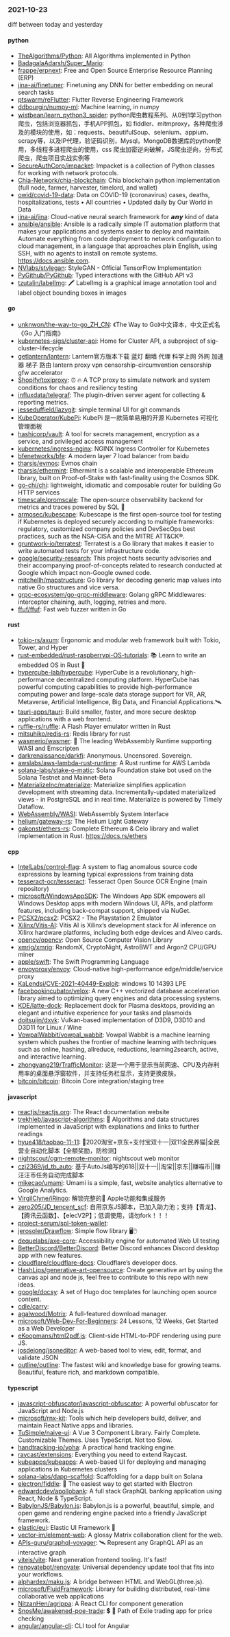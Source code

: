 ### 2021-10-23
diff between today and yesterday

#### python
* [TheAlgorithms/Python](https://github.com/TheAlgorithms/Python): All Algorithms implemented in Python
* [BadagalaAdarsh/Super_Mario](https://github.com/BadagalaAdarsh/Super_Mario): 
* [frappe/erpnext](https://github.com/frappe/erpnext): Free and Open Source Enterprise Resource Planning (ERP)
* [jina-ai/finetuner](https://github.com/jina-ai/finetuner): Finetuning any DNN for better embedding on neural search tasks
* [ptswarm/reFlutter](https://github.com/ptswarm/reFlutter): Flutter Reverse Engineering Framework
* [ddbourgin/numpy-ml](https://github.com/ddbourgin/numpy-ml): Machine learning, in numpy
* [wistbean/learn_python3_spider](https://github.com/wistbean/learn_python3_spider): python爬虫教程系列、从0到1学习python爬虫，包括浏览器抓包，手机APP抓包，如 fiddler、mitmproxy，各种爬虫涉及的模块的使用，如：requests、beautifulSoup、selenium、appium、scrapy等，以及IP代理，验证码识别，Mysql，MongoDB数据库的python使用，多线程多进程爬虫的使用，css 爬虫加密逆向破解，JS爬虫逆向，分布式爬虫，爬虫项目实战实例等
* [SecureAuthCorp/impacket](https://github.com/SecureAuthCorp/impacket): Impacket is a collection of Python classes for working with network protocols.
* [Chia-Network/chia-blockchain](https://github.com/Chia-Network/chia-blockchain): Chia blockchain python implementation (full node, farmer, harvester, timelord, and wallet)
* [owid/covid-19-data](https://github.com/owid/covid-19-data): Data on COVID-19 (coronavirus) cases, deaths, hospitalizations, tests • All countries • Updated daily by Our World in Data
* [jina-ai/jina](https://github.com/jina-ai/jina): Cloud-native neural search framework for 𝙖𝙣𝙮 kind of data
* [ansible/ansible](https://github.com/ansible/ansible): Ansible is a radically simple IT automation platform that makes your applications and systems easier to deploy and maintain. Automate everything from code deployment to network configuration to cloud management, in a language that approaches plain English, using SSH, with no agents to install on remote systems. https://docs.ansible.com.
* [NVlabs/stylegan](https://github.com/NVlabs/stylegan): StyleGAN - Official TensorFlow Implementation
* [PyGithub/PyGithub](https://github.com/PyGithub/PyGithub): Typed interactions with the GitHub API v3
* [tzutalin/labelImg](https://github.com/tzutalin/labelImg): 🖍️ LabelImg is a graphical image annotation tool and label object bounding boxes in images

#### go
* [unknwon/the-way-to-go_ZH_CN](https://github.com/unknwon/the-way-to-go_ZH_CN): 《The Way to Go》中文译本，中文正式名《Go 入门指南》
* [kubernetes-sigs/cluster-api](https://github.com/kubernetes-sigs/cluster-api): Home for Cluster API, a subproject of sig-cluster-lifecycle
* [getlantern/lantern](https://github.com/getlantern/lantern): Lantern官方版本下载 蓝灯 翻墙 代理 科学上网 外网 加速器 梯子 路由 lantern proxy vpn censorship-circumvention censorship gfw accelerator
* [Shopify/toxiproxy](https://github.com/Shopify/toxiproxy): ⏰ 🔥 A TCP proxy to simulate network and system conditions for chaos and resiliency testing
* [influxdata/telegraf](https://github.com/influxdata/telegraf): The plugin-driven server agent for collecting & reporting metrics.
* [jesseduffield/lazygit](https://github.com/jesseduffield/lazygit): simple terminal UI for git commands
* [KubeOperator/KubePi](https://github.com/KubeOperator/KubePi): KubePi 是一款简单易用的开源 Kubernetes 可视化管理面板
* [hashicorp/vault](https://github.com/hashicorp/vault): A tool for secrets management, encryption as a service, and privileged access management
* [kubernetes/ingress-nginx](https://github.com/kubernetes/ingress-nginx): NGINX Ingress Controller for Kubernetes
* [bfenetworks/bfe](https://github.com/bfenetworks/bfe): A modern layer 7 load balancer from baidu
* [tharsis/evmos](https://github.com/tharsis/evmos): Evmos chain
* [tharsis/ethermint](https://github.com/tharsis/ethermint): Ethermint is a scalable and interoperable Ethereum library, built on Proof-of-Stake with fast-finality using the Cosmos SDK.
* [go-chi/chi](https://github.com/go-chi/chi): lightweight, idiomatic and composable router for building Go HTTP services
* [timescale/promscale](https://github.com/timescale/promscale): The open-source observability backend for metrics and traces powered by SQL 🚀
* [armosec/kubescape](https://github.com/armosec/kubescape): Kubescape is the first open-source tool for testing if Kubernetes is deployed securely according to multiple frameworks: regulatory, customized company policies and DevSecOps best practices, such as the NSA-CISA and the MITRE ATT&CK®.
* [gruntwork-io/terratest](https://github.com/gruntwork-io/terratest): Terratest is a Go library that makes it easier to write automated tests for your infrastructure code.
* [google/security-research](https://github.com/google/security-research): This project hosts security advisories and their accompanying proof-of-concepts related to research conducted at Google which impact non-Google owned code.
* [mitchellh/mapstructure](https://github.com/mitchellh/mapstructure): Go library for decoding generic map values into native Go structures and vice versa.
* [grpc-ecosystem/go-grpc-middleware](https://github.com/grpc-ecosystem/go-grpc-middleware): Golang gRPC Middlewares: interceptor chaining, auth, logging, retries and more.
* [ffuf/ffuf](https://github.com/ffuf/ffuf): Fast web fuzzer written in Go

#### rust
* [tokio-rs/axum](https://github.com/tokio-rs/axum): Ergonomic and modular web framework built with Tokio, Tower, and Hyper
* [rust-embedded/rust-raspberrypi-OS-tutorials](https://github.com/rust-embedded/rust-raspberrypi-OS-tutorials): 📚 Learn to write an embedded OS in Rust 🦀
* [hypercube-lab/hypercube](https://github.com/hypercube-lab/hypercube): HyperCube is a revolutionary, high-performance decentralized computing platform. HyperCube has powerful computing capabilities to provide high-performance computing power and large-scale data storage support for VR, AR, Metaverse, Artificial Intelligence, Big Data, and Financial Applications.🛰
* [tauri-apps/tauri](https://github.com/tauri-apps/tauri): Build smaller, faster, and more secure desktop applications with a web frontend.
* [ruffle-rs/ruffle](https://github.com/ruffle-rs/ruffle): A Flash Player emulator written in Rust
* [mitsuhiko/redis-rs](https://github.com/mitsuhiko/redis-rs): Redis library for rust
* [wasmerio/wasmer](https://github.com/wasmerio/wasmer): 🚀 The leading WebAssembly Runtime supporting WASI and Emscripten
* [darkrenaissance/darkfi](https://github.com/darkrenaissance/darkfi): Anonymous. Uncensored. Sovereign.
* [awslabs/aws-lambda-rust-runtime](https://github.com/awslabs/aws-lambda-rust-runtime): A Rust runtime for AWS Lambda
* [solana-labs/stake-o-matic](https://github.com/solana-labs/stake-o-matic): Solana Foundation stake bot used on the Solana Testnet and Mainnet-Beta
* [MaterializeInc/materialize](https://github.com/MaterializeInc/materialize): Materialize simplifies application development with streaming data. Incrementally-updated materialized views - in PostgreSQL and in real time. Materialize is powered by Timely Dataflow.
* [WebAssembly/WASI](https://github.com/WebAssembly/WASI): WebAssembly System Interface
* [helium/gateway-rs](https://github.com/helium/gateway-rs): The Helium Light Gateway
* [gakonst/ethers-rs](https://github.com/gakonst/ethers-rs): Complete Ethereum & Celo library and wallet implementation in Rust. https://docs.rs/ethers

#### cpp
* [IntelLabs/control-flag](https://github.com/IntelLabs/control-flag): A system to flag anomalous source code expressions by learning typical expressions from training data
* [tesseract-ocr/tesseract](https://github.com/tesseract-ocr/tesseract): Tesseract Open Source OCR Engine (main repository)
* [microsoft/WindowsAppSDK](https://github.com/microsoft/WindowsAppSDK): The Windows App SDK empowers all Windows Desktop apps with modern Windows UI, APIs, and platform features, including back-compat support, shipped via NuGet.
* [PCSX2/pcsx2](https://github.com/PCSX2/pcsx2): PCSX2 - The Playstation 2 Emulator
* [Xilinx/Vitis-AI](https://github.com/Xilinx/Vitis-AI): Vitis AI is Xilinx’s development stack for AI inference on Xilinx hardware platforms, including both edge devices and Alveo cards.
* [opencv/opencv](https://github.com/opencv/opencv): Open Source Computer Vision Library
* [xmrig/xmrig](https://github.com/xmrig/xmrig): RandomX, CryptoNight, AstroBWT and Argon2 CPU/GPU miner
* [apple/swift](https://github.com/apple/swift): The Swift Programming Language
* [envoyproxy/envoy](https://github.com/envoyproxy/envoy): Cloud-native high-performance edge/middle/service proxy
* [KaLendsi/CVE-2021-40449-Exploit](https://github.com/KaLendsi/CVE-2021-40449-Exploit): windows 10 14393 LPE
* [facebookincubator/velox](https://github.com/facebookincubator/velox): A new C++ vectorized database acceleration library aimed to optimizing query engines and data processing systems.
* [KDE/latte-dock](https://github.com/KDE/latte-dock): Replacement dock for Plasma desktops, providing an elegant and intuitive experience for your tasks and plasmoids
* [doitsujin/dxvk](https://github.com/doitsujin/dxvk): Vulkan-based implementation of D3D9, D3D10 and D3D11 for Linux / Wine
* [VowpalWabbit/vowpal_wabbit](https://github.com/VowpalWabbit/vowpal_wabbit): Vowpal Wabbit is a machine learning system which pushes the frontier of machine learning with techniques such as online, hashing, allreduce, reductions, learning2search, active, and interactive learning.
* [zhongyang219/TrafficMonitor](https://github.com/zhongyang219/TrafficMonitor): 这是一个用于显示当前网速、CPU及内存利用率的桌面悬浮窗软件，并支持任务栏显示，支持更换皮肤。
* [bitcoin/bitcoin](https://github.com/bitcoin/bitcoin): Bitcoin Core integration/staging tree

#### javascript
* [reactjs/reactjs.org](https://github.com/reactjs/reactjs.org): The React documentation website
* [trekhleb/javascript-algorithms](https://github.com/trekhleb/javascript-algorithms): 📝 Algorithms and data structures implemented in JavaScript with explanations and links to further readings
* [hyue418/taobao-11-11](https://github.com/hyue418/taobao-11-11): 🚀2020淘宝+京东+支付宝双十一|双11全民养猫|全民营业自动化脚本【全额奖励，防检测】
* [nightscout/cgm-remote-monitor](https://github.com/nightscout/cgm-remote-monitor): nightscout web monitor
* [czj2369/jd_tb_auto](https://github.com/czj2369/jd_tb_auto): 基于AutoJs编写的618||双十一||淘宝||京东||赚喵币||赚汪汪币任务自动完成脚本
* [mikecao/umami](https://github.com/mikecao/umami): Umami is a simple, fast, website analytics alternative to Google Analytics.
* [VirgilClyne/iRingo](https://github.com/VirgilClyne/iRingo): 解锁完整的 Apple功能和集成服务
* [zero205/JD_tencent_scf](https://github.com/zero205/JD_tencent_scf): 自用京东JS脚本，已加入助力池；支持【青龙】、【腾讯云函数】、【elecV2P】；低调使用，请勿fork！！！
* [project-serum/spl-token-wallet](https://github.com/project-serum/spl-token-wallet): 
* [jerosoler/Drawflow](https://github.com/jerosoler/Drawflow): Simple flow library 🖥️🖱️
* [dequelabs/axe-core](https://github.com/dequelabs/axe-core): Accessibility engine for automated Web UI testing
* [BetterDiscord/BetterDiscord](https://github.com/BetterDiscord/BetterDiscord): Better Discord enhances Discord desktop app with new features.
* [cloudflare/cloudflare-docs](https://github.com/cloudflare/cloudflare-docs): Cloudflare’s developer docs.
* [HashLips/generative-art-opensource](https://github.com/HashLips/generative-art-opensource): Create generative art by using the canvas api and node js, feel free to contribute to this repo with new ideas.
* [google/docsy](https://github.com/google/docsy): A set of Hugo doc templates for launching open source content.
* [cdle/carry](https://github.com/cdle/carry): 
* [agalwood/Motrix](https://github.com/agalwood/Motrix): A full-featured download manager.
* [microsoft/Web-Dev-For-Beginners](https://github.com/microsoft/Web-Dev-For-Beginners): 24 Lessons, 12 Weeks, Get Started as a Web Developer
* [eKoopmans/html2pdf.js](https://github.com/eKoopmans/html2pdf.js): Client-side HTML-to-PDF rendering using pure JS.
* [josdejong/jsoneditor](https://github.com/josdejong/jsoneditor): A web-based tool to view, edit, format, and validate JSON
* [outline/outline](https://github.com/outline/outline): The fastest wiki and knowledge base for growing teams. Beautiful, feature rich, and markdown compatible.

#### typescript
* [javascript-obfuscator/javascript-obfuscator](https://github.com/javascript-obfuscator/javascript-obfuscator): A powerful obfuscator for JavaScript and Node.js
* [microsoft/rnx-kit](https://github.com/microsoft/rnx-kit): Tools which help developers build, deliver, and maintain React Native apps and libraries.
* [TuSimple/naive-ui](https://github.com/TuSimple/naive-ui): A Vue 3 Component Library. Fairly Complete. Customizable Themes. Uses TypeScript. Not too Slow.
* [handtracking-io/yoha](https://github.com/handtracking-io/yoha): A practical hand tracking engine.
* [raycast/extensions](https://github.com/raycast/extensions): Everything you need to extend Raycast.
* [kubeapps/kubeapps](https://github.com/kubeapps/kubeapps): A web-based UI for deploying and managing applications in Kubernetes clusters
* [solana-labs/dapp-scaffold](https://github.com/solana-labs/dapp-scaffold): Scaffolding for a dapp built on Solana
* [electron/fiddle](https://github.com/electron/fiddle): 🚀 The easiest way to get started with Electron
* [edwardcdev/apollobank](https://github.com/edwardcdev/apollobank): A full stack GraphQL banking application using React, Node & TypeScript.
* [BabylonJS/Babylon.js](https://github.com/BabylonJS/Babylon.js): Babylon.js is a powerful, beautiful, simple, and open game and rendering engine packed into a friendly JavaScript framework.
* [elastic/eui](https://github.com/elastic/eui): Elastic UI Framework 🙌
* [vector-im/element-web](https://github.com/vector-im/element-web): A glossy Matrix collaboration client for the web.
* [APIs-guru/graphql-voyager](https://github.com/APIs-guru/graphql-voyager): 🛰️ Represent any GraphQL API as an interactive graph
* [vitejs/vite](https://github.com/vitejs/vite): Next generation frontend tooling. It's fast!
* [renovatebot/renovate](https://github.com/renovatebot/renovate): Universal dependency update tool that fits into your workflows.
* [alphardex/maku.js](https://github.com/alphardex/maku.js): A bridge between HTML and WebGL(three.js).
* [microsoft/FluidFramework](https://github.com/microsoft/FluidFramework): Library for building distributed, real-time collaborative web applications
* [NitzanHen/agrippa](https://github.com/NitzanHen/agrippa): A React CLI for component generation
* [SnosMe/awakened-poe-trade](https://github.com/SnosMe/awakened-poe-trade): 💲 🔨 Path of Exile trading app for price checking
* [angular/angular-cli](https://github.com/angular/angular-cli): CLI tool for Angular
